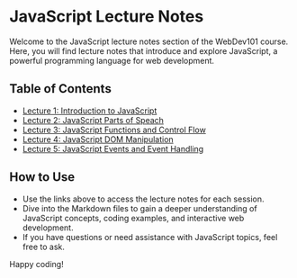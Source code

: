 # JavaScript Lecture Notes

Welcome to the JavaScript lecture notes section of the WebDev101 course. Here, you will find lecture notes that introduce and explore JavaScript, a powerful programming language for web development.

## Table of Contents

- [Lecture 1: Introduction to JavaScript](JavaScript/Lecture1.md)
- [Lecture 2: JavaScript Parts of Speach](JavaScript/Lecture2.md)
- [Lecture 3: JavaScript Functions and Control Flow](JavaScript/Lecture3.md)
- [Lecture 4: JavaScript DOM Manipulation](JavaScript/Lecture4.md)
- [Lecture 5: JavaScript Events and Event Handling](JavaScript/Lecture5.md)

## How to Use

- Use the links above to access the lecture notes for each session.
- Dive into the Markdown files to gain a deeper understanding of JavaScript concepts, coding examples, and interactive web development.
- If you have questions or need assistance with JavaScript topics, feel free to ask.

Happy coding!
